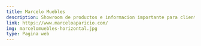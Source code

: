 ```yaml
---
title: Marcelo Muebles
description: Showroom de productos e informacion importante para clientes.
link: https://www.marceloaparicio.com/
img: marcelomuebles-horizontal.jpg
type: Pagina web
---
```

